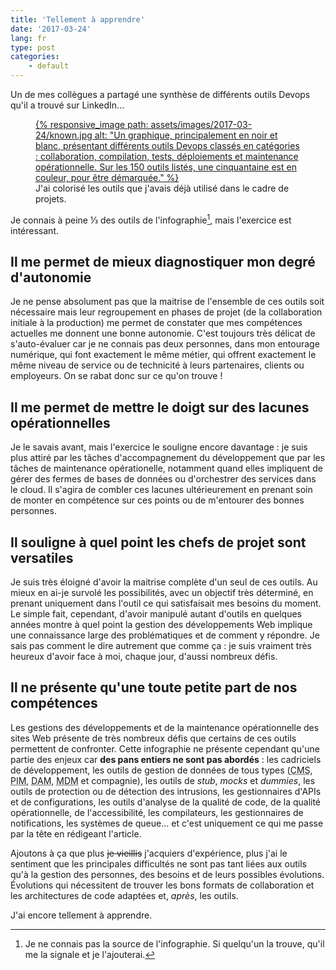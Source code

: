 ```yaml
---
title: 'Tellement à apprendre'
date: '2017-03-24'
lang: fr
type: post
categories:
    - default
---
```


Un de mes collègues a partagé une synthèse de différents outils Devops qu'il a trouvé sur LinkedIn…

<!-- more -->

<figure>
  <a data-featherlight="image" href="/assets/images/2017-03-24/known.jpg" title="Voir en plus grand">
      {% responsive_image path: assets/images/2017-03-24/known.jpg alt: "Un graphique, principalement en noir et blanc, présentant différents outils Devops classés en catégories : collaboration, compilation, tests, déploiements et maintenance opérationnelle. Sur les 150 outils listés, une cinquantaine est en couleur, pour être démarquée." %}
  </a>
  <figcaption>J'ai colorisé les outils que j'avais déjà utilisé dans le cadre de projets.</figcaption>
</figure>

Je connais à peine ⅓ des outils de l'infographie[^source], mais l'exercice est intéressant. 

[^source]: Je ne connais pas la source de l'infographie. Si quelqu'un la trouve, qu'il me la signale et je l'ajouterai.

## Il me permet de mieux diagnostiquer mon degré d'autonomie

Je ne pense absolument pas que la maitrise de l'ensemble de ces outils soit nécessaire mais leur regroupement en phases de projet (de la collaboration initiale à la production) me permet de constater que mes compétences actuelles me donnent une bonne autonomie. C'est toujours très délicat de s'auto-évaluer car je ne connais pas deux personnes, dans mon entourage numérique, qui font exactement le même métier, qui offrent exactement le même niveau de service ou de technicité à leurs partenaires, clients ou employeurs. On se rabat donc sur ce qu'on trouve !

## Il me permet de mettre le doigt sur des lacunes opérationnelles

Je le savais avant, mais l'exercice le souligne encore davantage : je suis plus attiré par les tâches d'accompagnement du développement que par les tâches de maintenance opérationelle, notamment quand elles impliquent de gérer des fermes de bases de données ou d'orchestrer des services dans le <span>cloud</span>. Il s'agira de combler ces lacunes ultérieurement en prenant soin de monter en compétence sur ces points ou de m'entourer des bonnes personnes.

## Il souligne à quel point les chefs de projet sont versatiles

Je suis très éloigné d'avoir la maitrise complète d'un seul de ces outils. Au mieux en ai-je survolé les possibilités, avec un objectif très déterminé, en prenant uniquement dans l'outil ce qui satisfaisait mes besoins du moment. Le simple fait, cependant, d'avoir manipulé autant d'outils en quelques années montre à quel point la gestion des développements Web implique une connaissance large des problématiques et de comment y répondre. Je sais pas comment le dire autrement que comme ça : je suis vraiment très heureux d'avoir face à moi, chaque jour, d'aussi nombreux défis.

## Il ne présente qu'une toute petite part de nos compétences

Les gestions des développements et de la maintenance opérationnelle des sites Web présente de très nombreux défis que certains de ces outils permettent de confronter. Cette infographie ne présente cependant qu'une partie des enjeux car **des pans entiers ne sont pas abordés** : les cadriciels de développement, les outils de gestion de données de tous types (<abbr lang="en" title="Content Management System">CMS</abbr>, <abbr lang="en" title="Product Information Management">PIM</abbr>, <abbr lang="en" title="Digital Asset Manager">DAM</abbr>, <abbr lang="en" title="Master Data Manager">MDM</abbr> et compagnie), les outils de <em lang="en">stub</em>, <em lang="en">mocks</em> et <em lang="en">dummies</em>, les outils de protection ou de détection des intrusions, les gestionnaires d'APIs et de configurations, les outils d'analyse de la qualité de code, de la qualité opérationnelle, de l'accessibilité, les compilateurs, les gestionnaires de notifications, les systèmes de queue… et c'est uniquement ce qui me passe par la tête en rédigeant l'article.

Ajoutons à ça que plus <del>je vieillis</del> j'acquiers d'expérience, plus j'ai le sentiment que les principales difficultés ne sont pas tant liées aux outils qu'à la gestion des personnes, des besoins et de leurs possibles évolutions. Évolutions qui nécessitent de trouver les bons formats de collaboration et les architectures de code adaptées et, *après*, les outils.

J'ai encore tellement à apprendre.



